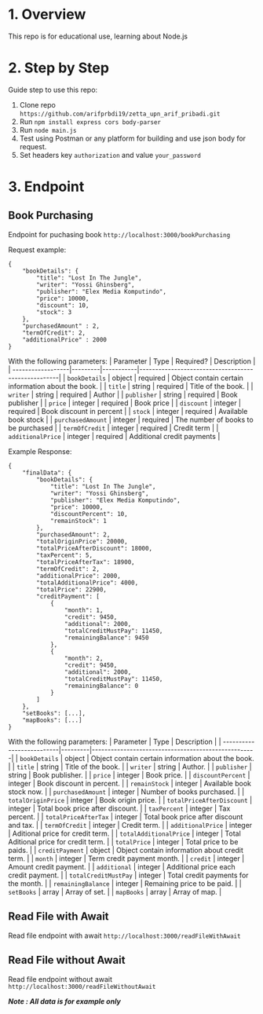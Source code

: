 # 1. Overview
This repo is for educational use, learning about Node.js

# 2. Step by Step
Guide step to use this repo:
1. Clone repo `https://github.com/arifprbdi19/zetta_upn_arif_pribadi.git`
2. Run `npm install express cors body-parser`
3. Run `node main.js`
4. Test using Postman or any platform for building and use json body for request.
5. Set headers key `authorization` and value `your_password`

# 3. Endpoint

## Book Purchasing
Endpoint for puchasing book
`http://localhost:3000/bookPurchasing`

Request example:
```
{
    "bookDetails": {
        "title": "Lost In The Jungle",
        "writer": "Yossi Ghinsberg",
        "publisher": "Elex Media Komputindo",
        "price": 10000,
        "discount": 10,
        "stock": 3
    },
    "purchasedAmount" : 2,
    "termOfCredit": 2,
    "additionalPrice" : 2000
}
```
With the following parameters:
| Parameter         | Type    | Required? | Description                                        |
| ------------------|---------|-----------|----------------------------------------------------|
| `bookDetails`     | object  | required  | Object contain certain information about the book. |
| `title`           | string  | required  | Title of the book.                                 |
| `writer`          | string  | required  | Author                                             |
| `publisher`       | string  | required  | Book publisher                                     |
| `price`           | integer | required  | Book price                                         | 
| `discount`        | integer | required  | Book discount in percent                           | 
| `stock`           | integer | required  | Available book stock                               | 
| `purchasedAmount` | integer | required  | The number of books to be purchased                | 
| `termOfCredit`    | integer | required  | Credit term                                        |
| `additionalPrice` | integer | required  | Additional credit payments                         | 


Example Response:
```
{
    "finalData": {
        "bookDetails": {
            "title": "Lost In The Jungle",
            "writer": "Yossi Ghinsberg",
            "publisher": "Elex Media Komputindo",
            "price": 10000,
            "discountPercent": 10,
            "remainStock": 1
        },
        "purchasedAmount": 2,
        "totalOriginPrice": 20000,
        "totalPriceAfterDiscount": 18000,
        "taxPercent": 5,
        "totalPriceAfterTax": 18900,
        "termOfCredit": 2,
        "additionalPrice": 2000,
        "totalAdditionalPrice": 4000,
        "totalPrice": 22900,
        "creditPayment": [
            {
                "month": 1,
                "credit": 9450,
                "additional": 2000,
                "totalCreditMustPay": 11450,
                "remainingBalance": 9450
            },
            {
                "month": 2,
                "credit": 9450,
                "additional": 2000,
                "totalCreditMustPay": 11450,
                "remainingBalance": 0
            }
        ]
    },
    "setBooks": [...],
    "mapBooks": [...]
}
```
With the following parameters:
| Parameter                 | Type    | Description                                        |
| --------------------------|---------|----------------------------------------------------|
| `bookDetails`             | object  | Object contain certain information about the book. |
| `title`                   | string  | Title of the book.                                 |
| `writer`                  | string  | Author.                                            |
| `publisher`               | string  | Book publisher.                                    |
| `price`                   | integer | Book price.                                        | 
| `discountPercent`         | integer | Book discount in percent.                          | 
| `remainStock`             | integer | Available book stock now.                          | 
| `purchasedAmount`         | integer | Number of books purchased.                         | 
| `totalOriginPrice`        | integer | Book origin price.                                 |
| `totalPriceAfterDiscount` | integer | Total book price after discount.                   |
| `taxPercent`              | integer | Tax percent.                                       | 
| `totalPriceAfterTax`      | integer | Total book price after discount and tax.           | 
| `termOfCredit`            | integer | Credit term.                                       | 
| `additionalPrice`         | integer | Aditional price for credit term.                   | 
| `totalAdditionalPrice`    | integer | Total Aditional price for credit term.             | 
| `totalPrice`              | integer | Total price to be paids.                           | 
| `creditPayment`           | object  | Object contain information about credit term.      | 
| `month`                   | integer | Term credit payment month.                         | 
| `credit`                  | integer | Amount credit payment.                             | 
| `additional`              | integer | Additional price each credit payment.              | 
| `totalCreditMustPay`      | integer | Total credit payments for the month.               | 
| `remainingBalance`        | integer | Remaining price to be paid.                        | 
| `setBooks`                | array   | Array of set.                                      | 
| `mapBooks`                | array   | Array of map.                                      | 

## Read File with Await
Read file endpoint with await
`http://localhost:3000/readFileWithAwait`

## Read File without Await
Read file endpoint without await
`http://localhost:3000/readFileWithoutAwait`

___Note : All data is for example only___
